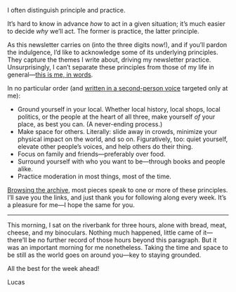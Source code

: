 I often distinguish principle and practice.

It’s hard to know in advance _how_ to act in a given situation; it’s much easier to decide _why_ we’ll act. The former is practice, the latter principle.

As this newsletter carries on (into the three digits now!), and if you’ll pardon the indulgence, I’d like to acknowledge some of its underlying principles. They capture the themes I write about, driving my newsletter practice. Unsurprisingly, I can’t separate these principles from those of my life in general—[this is me, in words](https://lucascherkewski.com/study/manifesto/).

In no particular order (and [written in a second-person voice](https://lucascherkewski.com/hit-and-miss/78-i-you-we/) targeted only at me):

- Ground yourself in your local. Whether local history, local shops, local politics, or the people at the heart of all three, make yourself _of_ your place, as best you can. (A never-ending process.)
- Make space for others. Literally: slide away in crowds, minimize your physical impact on the world, and so on. Figuratively, too: quiet yourself, elevate other people’s voices, and help others do their thing.
- Focus on family and friends—preferably over food.
- Surround yourself with who you want to be—through books and people alike.
- Practice moderation in most things, most of the time.

[Browsing the archive](https://lucascherkewski.com/hit-and-miss/), most pieces speak to one or more of these principles. I’ll save you the links, and just thank you for following along every week. It’s a pleasure for me—I hope the same for you.

---

This morning, I sat on the riverbank for three hours, alone with bread, meat, cheese, and my binoculars. Nothing much happened, little came of it—there’ll be no further record of those hours beyond this paragraph. But it was an important morning for me nonetheless. Taking the time and space to be still as the world goes on around you—key to staying grounded.

All the best for the week ahead!

Lucas